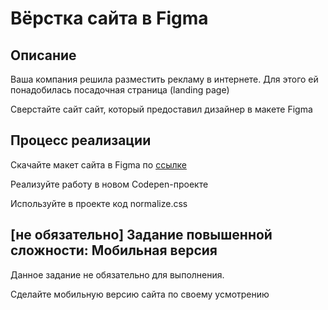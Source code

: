# Вёрстка сайта в Figma

## Описание

Ваша компания решила разместить рекламу в интернете. 
Для этого ей понадобилась посадочная страница (landing page)

Сверстайте сайт сайт, который предоставил дизайнер в макете Figma

## Процесс реализации

Скачайте макет сайта в Figma по [ссылке](../../sources/compatibility-figma-source.fig)

Реализуйте работу в новом Codepen-проекте

Используйте в проекте код normalize.css

## [не обязательно] Задание повышенной сложности: Мобильная версия

Данное задание не обязательно для выполнения.

Сделайте мобильную версию сайта по своему усмотрению
